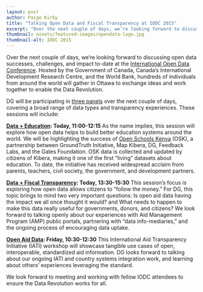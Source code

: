 ```yaml
---
layout: post
author: Paige Kirby
title: "Talking Open Data and Fiscal Transparency at IODC 2015"
excerpt: "Over the next couple of days, we’re looking forward to discussing open data successes, challenges, and impact to-date at the International Open Data Conference..."
thumbnail: assets/featured-images/opendata-logo.jpg
thumbnail-alt: IODC 2015
---
```

Over the next couple of days, we’re looking forward to discussing open data successes, challenges, and impact to-date at the [International Open Data Conference](http://opendatacon.org/). Hosted by the Government of Canada, Canada’s International Development Research Centre, and the World Bank, hundreds of individuals from around the world will gather in Ottawa to exchange ideas and work together to enable the Data Revolution.

DG will be participating in [three panels](http://opendatacon.org/program/detail/) over the next couple of days, covering a broad range of data types and transparency experiences. These sessions will include:

**[Data + Education](http://internationalopendataconfer2015.sched.org/event/043fdb5a360b16238677a1b2718185c9?iframe=no&w=&sidebar=yes&bg=no#.VWTgptNVhBc): Today, 11:00-12:15**
As the name implies, this session will explore how open data helps to build better education systems around the world. We will be highlighting the success of [Open Schools Kenya](http://openschoolskenya.org/) (OSK), a partnership between GroundTruth Initiative, Map Kibera, DG, Feedback Labs, and the Gates Foundation. OSK data is collected and updated by citizens of Kibera, making it one of the first “living” datasets about education. To date, the initiative has received widespread acclaim from parents, teachers, civil society, the government, and development partners. 

**[Data + Fiscal Transparency](http://internationalopendataconfer2015.sched.org/event/940f2f5eefd4adc9b7f1025b0f3aabe3?iframe=no&w=i:100;&sidebar=yes&bg=no#.VWTgkNNVhBc): Today, 13:30-15:30**
This session’s focus is exploring how open data allows citizens to “follow the money.” For DG, this topic brings to mind two very important questions: Is open aid data having the impact we all once thought it would? and What needs to happen to make this data really useful for governments, donors, and citizens? We look forward to talking openly about our experiences with Aid Management Program (AMP) public portals, partnering with “data info-mediaries,” and the ongoing process of encouraging data uptake.

**[Open Aid Data](http://internationalopendataconfer2015.sched.org/event/9eacc71596baa8b1b87b531a8fcd7d63?iframe=yes&w=i:0;&sidebar=yes&bg=no#?iframe=yes&w=i:100;&sidebar=yes&bg=no): Friday, 10:30-12:30**
This International Aid Transparency Initiative (IATI) workshop will showcase tangible use cases of open, interoperable, standardized aid information. DG looks forward to talking about our ongoing IATI and country systems integration work, and learning about others’ experiences leveraging the standard.

We look forward to meeting and working with fellow IODC attendees to ensure the Data Revolution works for all.
